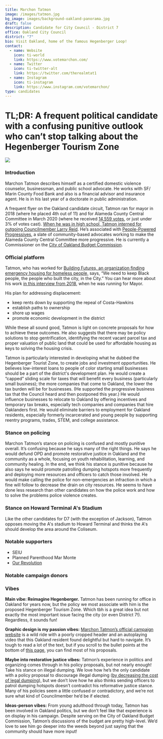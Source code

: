 ```yaml
---
title: Marchon Tatmon
image: /images/tatmon.jpg
bg_image: images/background-oakland-panorama.jpg
draft: false
description: Candidate for City Council - District 7
office: Oakland City Council
district: "7"
bio: Visit Oakland, home of the famous Hegenberger Loop!
contact:
  - name: Website
    icon: ti-world
    link: https://www.votemarchon.com/
  - name: Twitter
    icon: ti-twitter-alt
    link: https://twitter.com/therealmtat1
  - name: Instagram
    icon: ti-instagram
    link: https://www.instagram.com/votemarchon/
type: candidates
---
```

# TL;DR: A frequent political candidate with a confusing punitive outlook who can’t stop talking about the Hegenberger Tourism Zone

![](/images/hegenberger-airbart.png)

### Introduction

Marchon Tatmon describes himself as a certified domestic violence counselor, businessman, and public school advocate. He works with SF/ Marin County Food Bank and also is a financial advisor and insurance agent. He is in his last year of a doctorate in public administration.

A frequent flyer on the Oakland candidate circuit, Tatmon ran for mayor in 2018 (where he placed 4th out of 11) and for Alameda County Central Committee in March 2020 (where he received [14,559 votes](https://www.acgov.org/rovresults/240/indexA.htm), or just under 3% of votes cast). [When he was in high school, Tatmon interned for outgoing Councilmember Larry Reid](https://acgreens.files.wordpress.com/2018/10/marchon-tatmonoakmayor.pdf). He’s associated with [People-Powered Progressives](https://peoplepoweredprogressives.com/endorsements.html), a slate of community-based advocates working to make the Alameda County Central Committee more progressive. He is currently a Commissioner on the [City of Oakland Budget Commission](https://oakland.granicus.com/boards/w/8552f8c4c0e15460/boards/6672).

### Official platform

Tatmon, who has worked for [Building Futures, an organization finding emergency housing for homeless people,](https://bfwc.org/) says, “We need to keep Black people, the people who built the city, in the City.” You can hear more about his work [in this interview from 2018](https://www.kalw.org/post/oakland-mayoral-candidate-marchon-tatmon-housing-crime-and-police-reform#stream/0), when he was running for Mayor.

His plan for addressing displacement:

* keep rents down by supporting the repeal of Costa-Hawkins
* establish paths to ownership
* shore up wages
* promote economic development in the district

While these all sound good, Tatmon is light on concrete proposals for how to achieve these outcomes. He also suggests that there may be policy solutions to stop gentrification, identifying the recent vacant parcel tax and proper valuation of public land that could be used for affordable housing as keys to solving the housing crisis.

Tatmon is particularly interested in developing what he dubbed the Hegenberger Tourist Zone, to create jobs and investment opportunities. He believes low-interest loans to people of color starting small businesses should be a part of the district's development plan. He would create a “capped” sliding scale for taxes that will benefit every business (particularly small business); the more companies that come to Oakland, the lower the tax burden will be for businesses. (He supported the progressive business tax that the Council heard and then postponed this year.) He would influence businesses to relocate to Oakland by offering incentives and temporary tax breaks, especially tech companies and companies that hire Oaklanders first. He would eliminate barriers to employment for Oakland residents, especially formerly incarcerated and young people by supporting reentry programs, trades, STEM, and college assistance.

### Stance on policing

Marchon Tatmon’s stance on policing is confused and mostly punitive overall. It’s confusing because he says many of the right things. He says he would defund OPD and promote restorative justice in Oakland and the community as a whole, focusing on youth rehabilitation, learning, and community healing. In the end, we think his stance is punitive because he also says he would promote patrolling dumping hotspots more frequently and deploying more resources and officers to catch those involved. He would make calling the police for non-emergencies an infraction in which a fine will follow to decrease the drain on city resources. He seems to have done less research than other candidates on how the police work and how to solve the problems police violence creates.

### Stance on Howard Terminal A's Stadium

Like the other candidates for D7 (with the exception of Jackson), Tatmon opposes moving the A's stadium to Howard Terminal and thinks the A's should develop the area around the Coliseum.

### Notable supporters

* SEIU
* Planned Parenthood Mar Monte
* [Our Revolution](https://www.ourrevolution.com/)

### Notable campaign donors

### Vibes

**Main vibe: Reimagine Hegenberger.** Tatmon has been running for office in Oakland for years now, but the policy we most associate with him is the proposed Hegenberger Tourism Zone. Which tbh is a great idea but not exactly the most important issue facing the city (or even District 7!). Regardless, it sounds fun!

**Graphic design is my passion vibes:** [Marchon Tatmon’s official campaign website](https://www.votemarchon.com/) is a wild ride with a poorly cropped header and an autoplaying video that this Oakland resident found delightful but hard to navigate. It’s tough to read a lot of the text, but if you scroll to the bullet points at the bottom of [this page](https://www.votemarchon.com/about), you can find most of his proposals.

**Maybe into restorative justice vibes:** Tatmon’s experience in politics and organizing comes through in his policy proposals, but not nearly enough! Take his stance on illegal dumping. We love how he’s the only candidate with a policy proposal to discourage illegal dumping ([by decreasing the cost of legal dumping](https://www.votemarchon.com/about)), but we don’t love how he also thinks sending officers to patrol dumping hotspots doesn’t contradict his reformative justice stance. Many of his policies seem a little confused or contradictory, and we’re not sure what kind of Councilmember he’d be if elected.

**Ideas-person vibes:** From young adulthood through today, Tatmon has been involved in Oakland politics, but we don’t feel like that experience is on display in his campaign. Despite serving on the City of Oakland Budget Commission, Tatmon’s discussions of the budget are pretty high-level. We’d love to see him go deeper into the weeds beyond just saying that the community should have more input!
